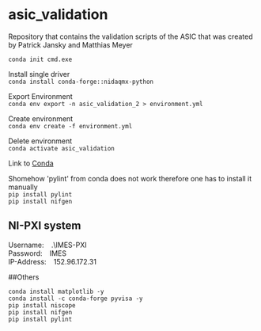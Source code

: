 # asic_validation
Repository that contains the validation scripts of the ASIC that was created by Patrick Jansky and Matthias Meyer

```conda init cmd.exe```

Install single driver\
```conda install conda-forge::nidaqmx-python```

Export Environment\
```conda env export -n asic_validation_2 > environment.yml```

Create environment\
```conda env create -f environment.yml```

Delete environment\
```conda activate asic_validation```


Link to [Conda](https://conda.io/projects/conda/en/latest/user-guide/tasks/manage-environments.html#activating-an-environment)

Shomehow 'pylint' from conda does not work therefore one has to install it manually \
```pip install pylint```\
```pip install nifgen```

## NI-PXI system
Username: &ensp; .\IMES-PXI \
Password: &ensp; IMES\
IP-Address: &ensp; 152.96.172.31

##Others

```
conda install matplotlib -y
conda install -c conda-forge pyvisa -y
pip install niscope
pip install nifgen
pip install pylint
```